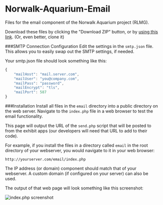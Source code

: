 # Norwalk-Aquarium-Email
Files for the email component of the Norwalk Aquarium project (RLMG).

Download these files by clicking the "Download ZIP" button, or by [using this link](https://github.com/davekobrenski/Norwalk-Aquarium-Email/archive/master.zip). (Or, even better, clone it)

###SMTP Connection Configuration
Edit the settings in the `smtp.json` file. This allows you to easily swap out the SMTP settings, if needed.

Your smtp.json file should look something like this:
```javascript
{
	"mailHost": "mail.server.com",
	"mailUser": "you@company.com",
	"mailPass": "password",
	"mailEncrypt": "tls",
	"mailPort": 587
}
```

###Installation
Install all files in the `email` directory into a public directory on the web server. Navigate to the `index.php` file in a web browser to test the email functionality.

This page will output the URL of the `send.php` script that will be posted to from the exhibit apps (our developers will need that URL to add to their code). 

For example, if you install the files in a directory called `email` in the root directory of your webserver, you would navigate to it in your web browser:

```
http://yourserver.com/email/index.php
```

The IP address (or domain) component should match that of your webserver. A custom domain (if configured on your server) can also be used.

The output of that web page will look something like this screenshot:

![index.php screenshot](http://e.bbmdesigns.com/3G3W332k023M)

